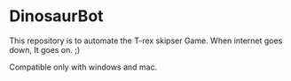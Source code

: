 # DinosaurBot
This repository is to automate the T-rex skipser Game. When internet goes down, It goes on. ;)

Compatible only with windows and mac.
